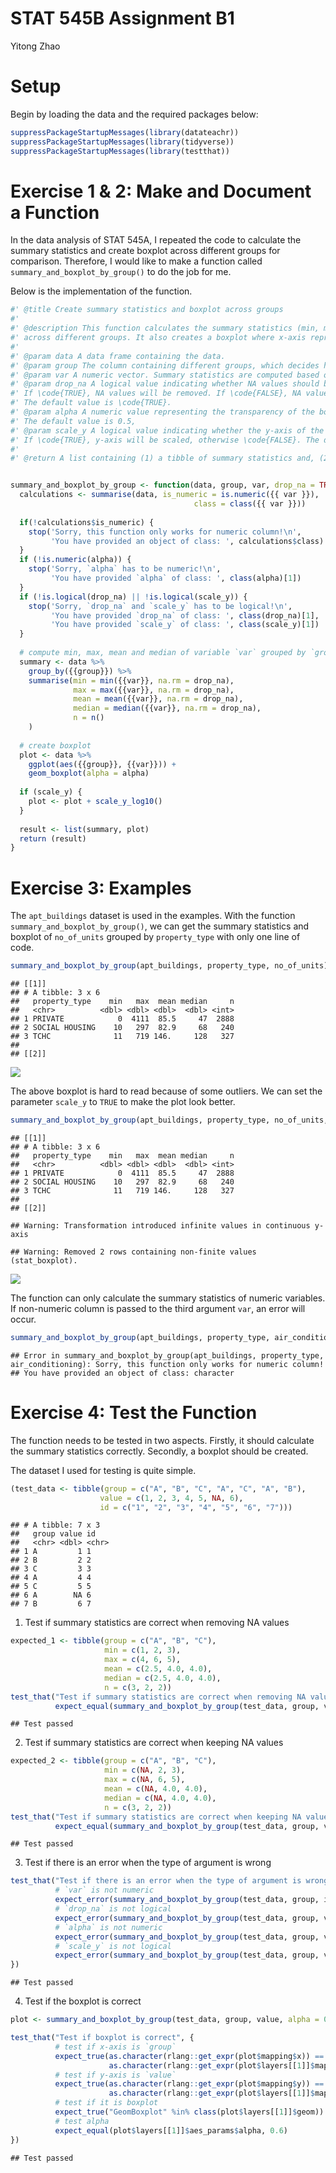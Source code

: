 STAT 545B Assignment B1
================
Yitong Zhao

# Setup

Begin by loading the data and the required packages below:

``` r
suppressPackageStartupMessages(library(datateachr))
suppressPackageStartupMessages(library(tidyverse))
suppressPackageStartupMessages(library(testthat))
```

# Exercise 1 & 2: Make and Document a Function

In the data analysis of STAT 545A, I repeated the code to calculate the
summary statistics and create boxplot across different groups for
comparison. Therefore, I would like to make a function called
`summary_and_boxplot_by_group()` to do the job for me.

Below is the implementation of the function.

``` r
#' @title Create summary statistics and boxplot across groups
#' 
#' @description This function calculates the summary statistics (min, max, mean, median) of a variable in a data frame
#' across different groups. It also creates a boxplot where x-axis represents groups and y-axis represents the variable.
#' 
#' @param data A data frame containing the data.
#' @param group The column containing different groups, which decides how the data will be grouped.
#' @param var A numeric vector. Summary statistics are computed based on it.
#' @param drop_na A logical value indicating whether NA values should be stripped before the computation proceeds.
#' If \code{TRUE}, NA values will be removed. If \code{FALSE}, NA values will be kept.
#' The default value is \code{TRUE}.
#' @param alpha A numeric value representing the transparency of the boxplot.
#' The default value is 0.5,
#' @param scale_y A logical value indicating whether the y-axis of the boxplot should be transformed to log10 scale.
#' If \code{TRUE}, y-axis will be scaled, otherwise \code{FALSE}. The default value is \code{FALSE}.
#' 
#' @return A list containing (1) a tibble of summary statistics and, (2) the boxplot.


summary_and_boxplot_by_group <- function(data, group, var, drop_na = TRUE, alpha = 0.5, scale_y = FALSE) {
  calculations <- summarise(data, is_numeric = is.numeric({{ var }}),
                                         class = class({{ var }}))
  
  if(!calculations$is_numeric) {
    stop('Sorry, this function only works for numeric column!\n',
         'You have provided an object of class: ', calculations$class)
  }
  if (!is.numeric(alpha)) {
    stop('Sorry, `alpha` has to be numeric!\n',
         'You have provided `alpha` of class: ', class(alpha)[1])
  }
  if (!is.logical(drop_na) || !is.logical(scale_y)) {
    stop('Sorry, `drop_na` and `scale_y` has to be logical!\n',
         'You have provided `drop_na` of class: ', class(drop_na)[1], '\n',
         'You have provided `scale_y` of class: ', class(scale_y)[1])
  }
  
  # compute min, max, mean and median of variable `var` grouped by `group`
  summary <- data %>%
    group_by({{group}}) %>%
    summarise(min = min({{var}}, na.rm = drop_na),
              max = max({{var}}, na.rm = drop_na),
              mean = mean({{var}}, na.rm = drop_na),
              median = median({{var}}, na.rm = drop_na),
              n = n()
    )
  
  # create boxplot
  plot <- data %>%
    ggplot(aes({{group}}, {{var}})) +
    geom_boxplot(alpha = alpha)
  
  if (scale_y) {
    plot <- plot + scale_y_log10()
  }
  
  result <- list(summary, plot)
  return (result)
}
```

# Exercise 3: Examples

The `apt_buildings` dataset is used in the examples. With the function
`summary_and_boxplot_by_group()`, we can get the summary statistics and
boxplot of `no_of_units` grouped by `property_type` with only one line
of code.

``` r
summary_and_boxplot_by_group(apt_buildings, property_type, no_of_units)
```

    ## [[1]]
    ## # A tibble: 3 x 6
    ##   property_type    min   max  mean median     n
    ##   <chr>          <dbl> <dbl> <dbl>  <dbl> <int>
    ## 1 PRIVATE            0  4111  85.5     47  2888
    ## 2 SOCIAL HOUSING    10   297  82.9     68   240
    ## 3 TCHC              11   719 146.     128   327
    ## 
    ## [[2]]

![](assignment-b1_files/figure-gfm/unnamed-chunk-3-1.png)<!-- -->

The above boxplot is hard to read because of some outliers. We can set
the parameter `scale_y` to `TRUE` to make the plot look better.

``` r
summary_and_boxplot_by_group(apt_buildings, property_type, no_of_units, scale_y = TRUE)
```

    ## [[1]]
    ## # A tibble: 3 x 6
    ##   property_type    min   max  mean median     n
    ##   <chr>          <dbl> <dbl> <dbl>  <dbl> <int>
    ## 1 PRIVATE            0  4111  85.5     47  2888
    ## 2 SOCIAL HOUSING    10   297  82.9     68   240
    ## 3 TCHC              11   719 146.     128   327
    ## 
    ## [[2]]

    ## Warning: Transformation introduced infinite values in continuous y-axis

    ## Warning: Removed 2 rows containing non-finite values (stat_boxplot).

![](assignment-b1_files/figure-gfm/unnamed-chunk-4-1.png)<!-- -->

The function can only calculate the summary statistics of numeric
variables. If non-numeric column is passed to the third argument `var`,
an error will occur.

``` r
summary_and_boxplot_by_group(apt_buildings, property_type, air_conditioning)
```

    ## Error in summary_and_boxplot_by_group(apt_buildings, property_type, air_conditioning): Sorry, this function only works for numeric column!
    ## You have provided an object of class: character

# Exercise 4: Test the Function

The function needs to be tested in two aspects. Firstly, it should
calculate the summary statistics correctly. Secondly, a boxplot should
be created.

The dataset I used for testing is quite simple.

``` r
(test_data <- tibble(group = c("A", "B", "C", "A", "C", "A", "B"), 
                    value = c(1, 2, 3, 4, 5, NA, 6),
                    id = c("1", "2", "3", "4", "5", "6", "7")))
```

    ## # A tibble: 7 x 3
    ##   group value id   
    ##   <chr> <dbl> <chr>
    ## 1 A         1 1    
    ## 2 B         2 2    
    ## 3 C         3 3    
    ## 4 A         4 4    
    ## 5 C         5 5    
    ## 6 A        NA 6    
    ## 7 B         6 7

1.  Test if summary statistics are correct when removing NA values

``` r
expected_1 <- tibble(group = c("A", "B", "C"),
                     min = c(1, 2, 3),
                     max = c(4, 6, 5),
                     mean = c(2.5, 4.0, 4.0),
                     median = c(2.5, 4.0, 4.0),
                     n = c(3, 2, 2))
test_that("Test if summary statistics are correct when removing NA values", 
          expect_equal(summary_and_boxplot_by_group(test_data, group, value)[[1]], expected_1))
```

    ## Test passed

2.  Test if summary statistics are correct when keeping NA values

``` r
expected_2 <- tibble(group = c("A", "B", "C"),
                     min = c(NA, 2, 3),
                     max = c(NA, 6, 5),
                     mean = c(NA, 4.0, 4.0),
                     median = c(NA, 4.0, 4.0),
                     n = c(3, 2, 2))
test_that("Test if summary statistics are correct when keeping NA values",
          expect_equal(summary_and_boxplot_by_group(test_data, group, value, drop_na = FALSE)[[1]], expected_2))
```

    ## Test passed

3.  Test if there is an error when the type of argument is wrong

``` r
test_that("Test if there is an error when the type of argument is wrong", {
          # `var` is not numeric
          expect_error(summary_and_boxplot_by_group(test_data, group, id))
          # `drop_na` is not logical
          expect_error(summary_and_boxplot_by_group(test_data, group, value, drop_na = 0))
          # `alpha` is not numeric
          expect_error(summary_and_boxplot_by_group(test_data, group, value, alpha = "0.5"))
          # `scale_y` is not logical
          expect_error(summary_and_boxplot_by_group(test_data, group, value, scale_y = 1))
})
```

    ## Test passed

4.  Test if the boxplot is correct

``` r
plot <- summary_and_boxplot_by_group(test_data, group, value, alpha = 0.6)[[2]]

test_that("Test if boxplot is correct", {
          # test if x-axis is `group`
          expect_true(as.character(rlang::get_expr(plot$mapping$x)) == "group" ||
                      as.character(rlang::get_expr(plot$layers[[1]]$mapping$x)) == "group")
          # test if y-axis is `value`
          expect_true(as.character(rlang::get_expr(plot$mapping$y)) == "value" ||
                      as.character(rlang::get_expr(plot$layers[[1]]$mapping$y)) == "value")
          # test if it is boxplot
          expect_true("GeomBoxplot" %in% class(plot$layers[[1]]$geom))
          # test alpha
          expect_equal(plot$layers[[1]]$aes_params$alpha, 0.6)
})
```

    ## Test passed
